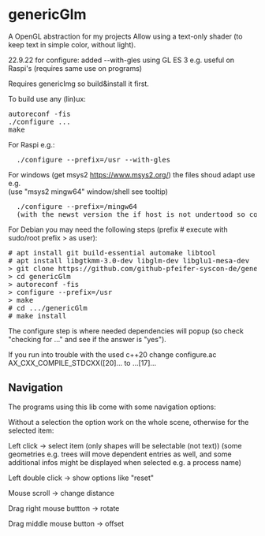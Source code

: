 # genericGlm
A OpenGL abstraction for my projects
Allow using a text-only shader (to keep text in simple color, without light).

22.9.22 for configure:
     added --with-gles using GL ES 3 e.g. useful on Raspi's (requires same use on programs)

Requires genericImg so build&install it first.

To build use any (lin)ux:
<pre>
autoreconf -fis
./configure ...
make
</pre>
For Raspi e.g.:
<pre>
  ./configure --prefix=/usr --with-gles
</pre>
For windows (get msys2 https://www.msys2.org/) the files shoud adapt use e.g.<br>
(use "msys2 mingw64" window/shell see tooltip)<br>
<pre>
  ./configure --prefix=/mingw64
  (with the newst version the if host is not undertood so comment: PKG_CHECK_MODULES(GLU, [glu]))
</pre>
For Debian you may need the following steps (prefix # execute with sudo/root prefix > as user):
<pre>
# apt install git build-essential automake libtool
# apt install libgtkmm-3.0-dev libglm-dev libglu1-mesa-dev
> git clone https://github.com/github-pfeifer-syscon-de/genericGlm
> cd genericGlm
> autoreconf -fis
> configure --prefix=/usr
> make
# cd .../genericGlm
# make install
</pre>
The configure step is where needed dependencies will popup (so check "checking for ..." and see if the answer is "yes").

If you run into trouble with the used c++20 change configure.ac AX_CXX_COMPILE_STDCXX([20]... to ...[17]...

## Navigation

The programs using this lib come with some navigation options:

Without a selection the option work on the whole scene, otherwise for the selected item:

Left click -> select item (only shapes will be selectable (not text)) (some geometries e.g. trees will move dependent entries as well, and some additional infos might be displayed when selected e.g. a process name)

Left double click -> show options like "reset"

Mouse scroll -> change distance

Drag right mouse buttton -> rotate

Drag middle mouse button -> offset

